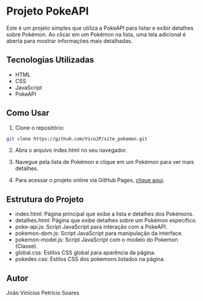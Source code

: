 # Projeto PokeAPI

Este é um projeto simples que utiliza a PokeAPI para listar e exibir detalhes sobre Pokémon. Ao clicar em um Pokémon na lista, uma tela adicional é aberta para mostrar informações mais detalhadas.

## Tecnologias Utilizadas

- HTML
- CSS
- JavaScript
- PokeAPI

## Como Usar

1. Clone o repositório:

```bash
git clone https://github.com/VicoJP/site_pokemon.git
```

2. Abra o arquivo index.html no seu navegador.

3. Navegue pela lista de Pokémon e clique em um Pokémon para ver mais detalhes.

4. Para acessar o projeto online via GitHub Pages, [clique aqui](https://vicojp.github.io/site_pokemon/).


## Estrutura do Projeto

- index.html: Página principal que exibe a lista e detalhes dos Pokémons.
- detalhes.html: Página que exibe detalhes sobre um Pokémon específico.
- poke-api.js: Script JavaScript para interação com a PokeAPI.
- pokemon-dom.js: Script JavaScript para manipulação da interface.
- pokemon-model.js: Script JavaScript com o modelo do Pokemon (Classe).
- global.css: Estilos CSS global para aparência da página.
- pokedex.css: Estilos CSS dos pokemons listados na página.

## Autor

João Vinícius Petricio Soares


